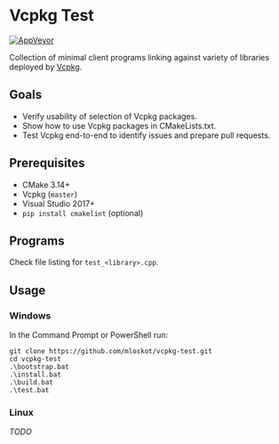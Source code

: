 # Vcpkg Test

[![AppVeyor](https://ci.appveyor.com/api/projects/status/l7ouc1pxuep1qhfy/branch/master?svg=true)](https://ci.appveyor.com/project/mloskot/vcpkg-test/branch/master)

Collection of minimal client programs linking against variety of
libraries deployed by [Vcpkg](https://github.com/Microsoft/vcpkg).

## Goals

* Verify usability of selection of Vcpkg packages.
* Show how to use Vcpkg packages in CMakeLists.txt.
* Test Vcpkg end-to-end to identify issues and prepare pull requests.

## Prerequisites

* CMake 3.14+
* Vcpkg (`master`)
* Visual Studio 2017+
* `pip install cmakelint` (optional)

## Programs

Check file listing for `test_<library>.cpp`.

## Usage

### Windows

In the Command Prompt or PowerShell run:

```console
git clone https://github.com/mloskot/vcpkg-test.git
cd vcpkg-test
.\bootstrap.bat
.\install.bat
.\build.bat
.\test.bat
```

### Linux

*TODO*
